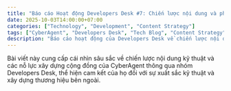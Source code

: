 ```yaml
---
title: "Báo cáo Hoạt động Developers Desk #7: Chiến lược nội dung và phát triển blog"
date: 2025-10-03T14:00:00+07:00
categories: ["Technology", "Development", "Content Strategy"]
tags: ["CyberAgent", "Developers Desk", "Tech Blog", "Content Strategy", "Developer Experience"]
description: "Báo cáo hoạt động của Developers Desk về chiến lược nội dung và cải thiện chất lượng blog"
---
```


Bài viết này cung cấp cái nhìn sâu sắc về chiến lược nội dung kỹ thuật và các nỗ lực xây dựng cộng đồng của CyberAgent thông qua nhóm Developers Desk, thể hiện cam kết của họ đối với sự xuất sắc kỹ thuật và xây dựng thương hiệu bên ngoài.
